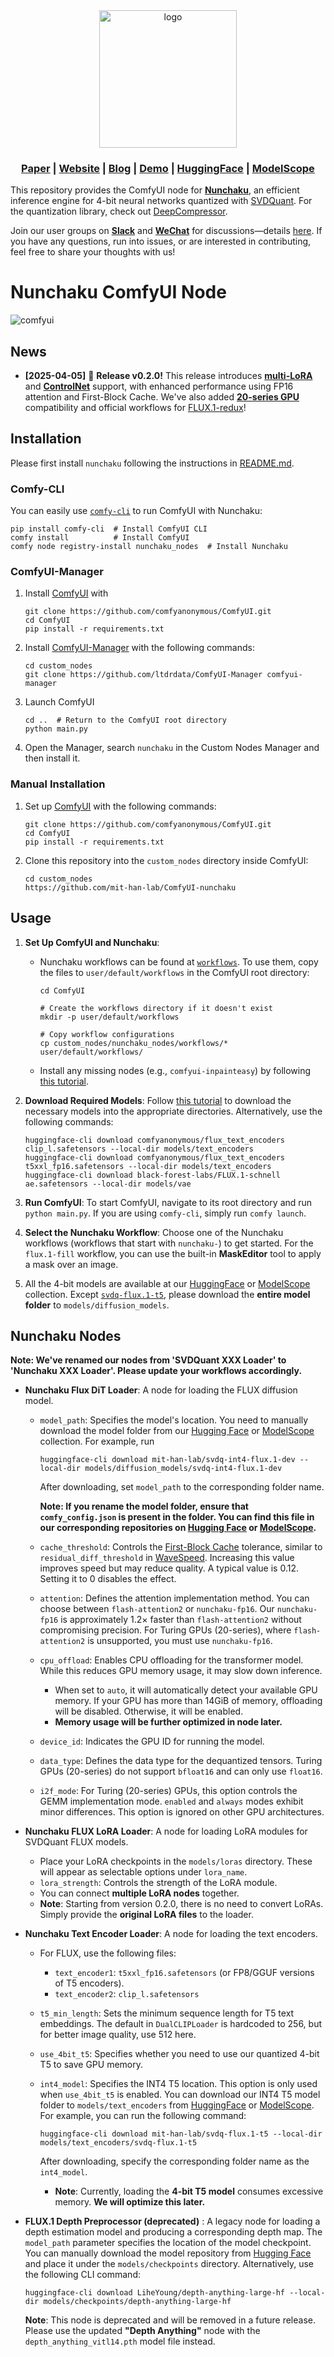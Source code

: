 <div align="center" id="nunchaku_logo">
  <img src="https://raw.githubusercontent.com/mit-han-lab/nunchaku/96615bd93a1f0d2cf98039fddecfec43ce34cc96/assets/nunchaku.svg" alt="logo" width="220"></img>
</div>
<h3 align="center">
<a href="http://arxiv.org/abs/2411.05007"><b>Paper</b></a> | <a href="https://hanlab.mit.edu/projects/svdquant"><b>Website</b></a> | <a href="https://hanlab.mit.edu/blog/svdquant"><b>Blog</b></a> | <a href="https://svdquant.mit.edu"><b>Demo</b></a> | <a href="https://huggingface.co/collections/mit-han-lab/svdquant-67493c2c2e62a1fc6e93f45c"><b>HuggingFace</b></a> | <a href="https://modelscope.cn/collections/svdquant-468e8f780c2641"><b>ModelScope</b></a>
</h3>

This repository provides the ComfyUI node for [**Nunchaku**](https://github.com/mit-han-lab/nunchaku), an efficient inference engine for 4-bit neural networks quantized with [SVDQuant](http://arxiv.org/abs/2411.05007). For the quantization library, check out [DeepCompressor](https://github.com/mit-han-lab/deepcompressor).

Join our user groups on [**Slack**](https://join.slack.com/t/nunchaku/shared_invite/zt-3170agzoz-NgZzWaTrEj~n2KEV3Hpl5Q) and [**WeChat**](https://github.com/mit-han-lab/nunchaku/blob/main/assets/wechat.jpg?raw=true) for discussions—details [here](https://github.com/mit-han-lab/nunchaku/issues/149). If you have any questions, run into issues, or are interested in contributing, feel free to share your thoughts with us!

# Nunchaku ComfyUI Node

![comfyui](assets/comfyui.jpg)
## News

- **[2025-04-05]** 🚀 **Release v0.2.0!** This release introduces [**multi-LoRA**](workflows/nunchaku-flux.1-dev.json) and [**ControlNet**](workflows/nunchaku-flux.1-dev-controlnet-union-pro.json) support, with enhanced performance using FP16 attention and First-Block Cache. We've also added [**20-series GPU**](examples/flux.1-dev-turing.py) compatibility and official workflows for [FLUX.1-redux](workflows/nunchaku-flux.1-redux-dev.json)!

## Installation

Please first install `nunchaku` following the instructions in [README.md](https://github.com/mit-han-lab/nunchaku?tab=readme-ov-file#installation). 

### Comfy-CLI

You can easily use [`comfy-cli`](https://github.com/Comfy-Org/comfy-cli) to run ComfyUI with Nunchaku:

```shell
pip install comfy-cli  # Install ComfyUI CLI  
comfy install          # Install ComfyUI  
comfy node registry-install nunchaku_nodes  # Install Nunchaku  
```

### ComfyUI-Manager

1. Install [ComfyUI](https://github.com/comfyanonymous/ComfyUI/tree/master) with 

   ```shell
   git clone https://github.com/comfyanonymous/ComfyUI.git
   cd ComfyUI
   pip install -r requirements.txt
   ```

2. Install [ComfyUI-Manager](https://github.com/ltdrdata/ComfyUI-Manager) with the following commands:

   ```shell
   cd custom_nodes
   git clone https://github.com/ltdrdata/ComfyUI-Manager comfyui-manager
   ```

3. Launch ComfyUI

   ```shell
   cd ..  # Return to the ComfyUI root directory  
   python main.py
   ```

4. Open the Manager, search `nunchaku` in the Custom Nodes Manager and then install it.


### Manual Installation
1. Set up [ComfyUI](https://github.com/comfyanonymous/ComfyUI/tree/master) with the following commands:

   ```shell
   git clone https://github.com/comfyanonymous/ComfyUI.git
   cd ComfyUI
   pip install -r requirements.txt
   ```

2. Clone this repository into the `custom_nodes` directory inside ComfyUI:

   ```shell
   cd custom_nodes
   https://github.com/mit-han-lab/ComfyUI-nunchaku
   ```

## Usage

1. **Set Up ComfyUI and Nunchaku**:

     * Nunchaku workflows can be found at [`workflows`](./workflows). To use them, copy the files to `user/default/workflows` in the ComfyUI root directory:

       ```shell
       cd ComfyUI
       
       # Create the workflows directory if it doesn't exist
       mkdir -p user/default/workflows
       
       # Copy workflow configurations
       cp custom_nodes/nunchaku_nodes/workflows/* user/default/workflows/
       ```

     * Install any missing nodes (e.g., `comfyui-inpainteasy`) by following [this tutorial](https://github.com/ltdrdata/ComfyUI-Manager?tab=readme-ov-file#support-of-missing-nodes-installation).

2. **Download Required Models**: Follow [this tutorial](https://comfyanonymous.github.io/ComfyUI_examples/flux/) to download the necessary models into the appropriate directories. Alternatively, use the following commands:

   ```shell
   huggingface-cli download comfyanonymous/flux_text_encoders clip_l.safetensors --local-dir models/text_encoders
   huggingface-cli download comfyanonymous/flux_text_encoders t5xxl_fp16.safetensors --local-dir models/text_encoders
   huggingface-cli download black-forest-labs/FLUX.1-schnell ae.safetensors --local-dir models/vae
   ```

3. **Run ComfyUI**: To start ComfyUI, navigate to its root directory and run `python main.py`. If you are using `comfy-cli`, simply run `comfy launch`.

4. **Select the Nunchaku Workflow**: Choose one of the Nunchaku workflows (workflows that start with `nunchaku-`) to get started. For the `flux.1-fill` workflow, you can use the built-in **MaskEditor** tool to apply a mask over an image.

5. All the 4-bit models are available at our [HuggingFace](https://huggingface.co/collections/mit-han-lab/svdquant-67493c2c2e62a1fc6e93f45c) or [ModelScope](https://modelscope.cn/collections/svdquant-468e8f780c2641) collection. Except [`svdq-flux.1-t5`](https://huggingface.co/mit-han-lab/svdq-flux.1-t5), please download the **entire model folder** to `models/diffusion_models`.

## Nunchaku Nodes

**Note: We've renamed our nodes from 'SVDQuant XXX Loader' to 'Nunchaku XXX Loader'. Please update your workflows accordingly.**

* **Nunchaku Flux DiT Loader**: A node for loading the FLUX diffusion model. 

  * `model_path`: Specifies the model's location. You need to manually download the model folder from our [Hugging Face](https://huggingface.co/collections/mit-han-lab/svdquant-67493c2c2e62a1fc6e93f45c) or [ModelScope](https://modelscope.cn/collections/svdquant-468e8f780c2641) collection. For example, run

    ```shell
    huggingface-cli download mit-han-lab/svdq-int4-flux.1-dev --local-dir models/diffusion_models/svdq-int4-flux.1-dev
    ```

    After downloading, set `model_path` to the corresponding folder name. 

    **Note: If you rename the model folder, ensure that `comfy_config.json` is present in the folder. You can find this file in our corresponding repositories on [Hugging Face](https://huggingface.co/collections/mit-han-lab/svdquant-67493c2c2e62a1fc6e93f45c) or [ModelScope](https://modelscope.cn/collections/svdquant-468e8f780c2641).**

  * `cache_threshold`: Controls the [First-Block Cache](https://github.com/chengzeyi/ParaAttention?tab=readme-ov-file#first-block-cache-our-dynamic-caching) tolerance, similar to `residual_diff_threshold` in [WaveSpeed](https://github.com/chengzeyi/Comfy-WaveSpeed). Increasing this value improves speed but may reduce quality. A typical value is 0.12. Setting it to 0 disables the effect.
    
  * `attention`: Defines the attention implementation method. You can choose between `flash-attention2` or `nunchaku-fp16`. Our `nunchaku-fp16` is approximately 1.2× faster than `flash-attention2` without compromising precision. For Turing GPUs (20-series), where `flash-attention2` is unsupported, you must use `nunchaku-fp16`.
    
  * `cpu_offload`: Enables CPU offloading for the transformer model. While this reduces GPU memory usage, it may slow down inference.

    - When set to `auto`, it will automatically detect your available GPU memory. If your GPU has more than 14GiB of memory, offloading will be disabled. Otherwise, it will be enabled.
    - **Memory usage will be further optimized in node later.**

  * `device_id`: Indicates the GPU ID for running the model.

  * `data_type`: Defines the data type for the dequantized tensors. Turing GPUs (20-series) do not support `bfloat16` and can only use `float16`.

  * `i2f_mode`: For Turing (20-series) GPUs, this option controls the GEMM implementation mode. `enabled` and `always` modes exhibit minor differences. This option is ignored on other GPU architectures.

* **Nunchaku FLUX LoRA Loader**: A node for loading LoRA modules for SVDQuant FLUX models.

  * Place your LoRA checkpoints in the `models/loras` directory. These will appear as selectable options under `lora_name`.
  * `lora_strength`: Controls the strength of the LoRA module.
  * You can connect **multiple LoRA nodes** together.
  * **Note**: Starting from version 0.2.0, there is no need to convert LoRAs. Simply provide the **original LoRA files** to the loader.

* **Nunchaku Text Encoder Loader**: A node for loading the text encoders.

  * For FLUX, use the following files:

    - `text_encoder1`: `t5xxl_fp16.safetensors` (or FP8/GGUF versions of T5 encoders).
    - `text_encoder2`: `clip_l.safetensors`

  * `t5_min_length`: Sets the minimum sequence length for T5 text embeddings. The default in `DualCLIPLoader` is hardcoded to 256, but for better image quality, use 512 here.

  * `use_4bit_t5`: Specifies whether you need to use our quantized 4-bit T5 to save GPU memory.

  * `int4_model`: Specifies the INT4 T5 location. This option is only used when `use_4bit_t5` is enabled. You can download our INT4 T5 model folder to `models/text_encoders` from [HuggingFace](https://huggingface.co/mit-han-lab/svdq-flux.1-t5) or [ModelScope](https://modelscope.cn/models/Lmxyy1999/svdq-flux.1-t5). For example, you can run the following command:

       ```shell
       huggingface-cli download mit-han-lab/svdq-flux.1-t5 --local-dir models/text_encoders/svdq-flux.1-t5
       ```

       After downloading, specify the corresponding folder name as the `int4_model`.


    * **Note**: Currently, loading the **4-bit T5 model** consumes excessive memory. **We will optimize this later.**



* **FLUX.1 Depth Preprocessor (deprecated)** : A legacy node for loading a depth estimation model and producing a corresponding depth map. The `model_path` parameter specifies the location of the model checkpoint. You can manually download the model repository from [Hugging Face](https://huggingface.co/LiheYoung/depth-anything-large-hf) and place it under the `models/checkpoints` directory. Alternatively, use the following CLI command:

  ```shell
  huggingface-cli download LiheYoung/depth-anything-large-hf --local-dir models/checkpoints/depth-anything-large-hf
  ```

  **Note**: This node is deprecated and will be removed in a future release. Please use the updated **"Depth Anything"** node with the `depth_anything_vitl14.pth` model file instead.
